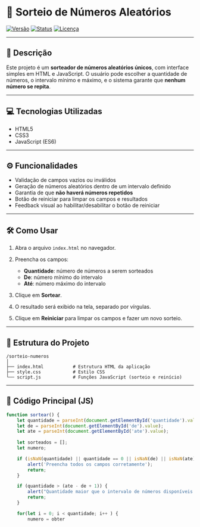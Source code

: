 # 🎲 Sorteio de Números Aleatórios

[![Versão](https://img.shields.io/badge/version-1.0.0-blue)]()
[![Status](https://img.shields.io/badge/status-em%20desenvolvimento-orange)]()
[![Licença](https://img.shields.io/badge/licença-MIT-green)]()

---

## 📝 Descrição

Este projeto é um **sorteador de números aleatórios únicos**, com interface simples em HTML e JavaScript.
O usuário pode escolher a quantidade de números, o intervalo mínimo e máximo, e o sistema garante que **nenhum número se repita**.

---

## 💻 Tecnologias Utilizadas

* HTML5
* CSS3
* JavaScript (ES6)

---

## ⚙️ Funcionalidades

* Validação de campos vazios ou inválidos
* Geração de números aleatórios dentro de um intervalo definido
* Garantia de que **não haverá números repetidos**
* Botão de reiniciar para limpar os campos e resultados
* Feedback visual ao habilitar/desabilitar o botão de reiniciar

---

## 🛠️ Como Usar

1. Abra o arquivo `index.html` no navegador.
2. Preencha os campos:

   * **Quantidade**: número de números a serem sorteados
   * **De**: número mínimo do intervalo
   * **Até**: número máximo do intervalo
3. Clique em **Sortear**.
4. O resultado será exibido na tela, separado por vírgulas.
5. Clique em **Reiniciar** para limpar os campos e fazer um novo sorteio.

---

## 📌 Estrutura do Projeto

```
/sorteio-numeros
│
├── index.html           # Estrutura HTML da aplicação
├── style.css            # Estilo CSS
└── script.js            # Funções JavaScript (sorteio e reinício)
```

---

## 🔧 Código Principal (JS)

```javascript
function sortear() {
    let quantidade = parseInt(document.getElementById('quantidade').value);
    let de = parseInt(document.getElementById('de').value);
    let ate = parseInt(document.getElementById('ate').value);
    
    let sorteados = [];
    let numero;

    if (isNaN(quantidade) || quantidade == 0 || isNaN(de) || isNaN(ate)) {
        alert('Preencha todos os campos corretamente');
        return;
    }

    if (quantidade > (ate - de + 1)) {
        alert("Quantidade maior que o intervalo de números disponíveis!");
        return;
    }

    for(let i = 0; i < quantidade; i++ ) {
        numero = obter
```
